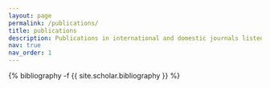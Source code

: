 ```yaml
---
layout: page
permalink: /publications/
title: publications
description: Publications in international and domestic journals listed in reverse chronological order
nav: true
nav_order: 1
---
```

<!-- _pages/publications.md -->
<div class="publications">

{% bibliography -f {{ site.scholar.bibliography }} %}

</div>
